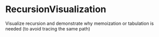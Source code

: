 # RecursionVisualization
Visualize recursion and demonstrate why memoization or tabulation is needed (to avoid tracing the same path)
